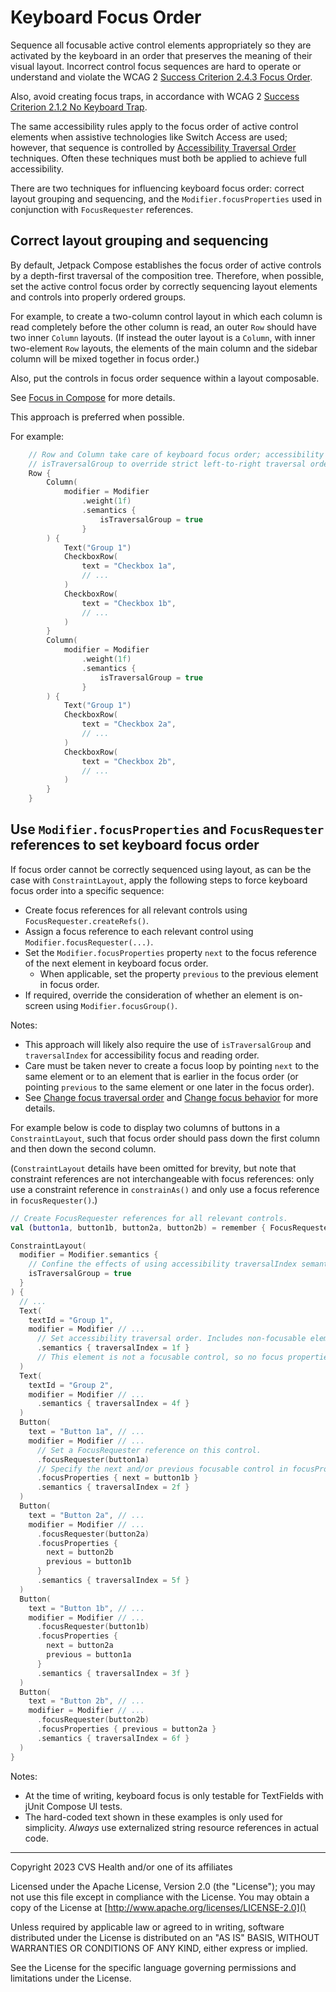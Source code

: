 # Keyboard Focus Order
Sequence all focusable active control elements appropriately so they are activated by the keyboard in an order that preserves the meaning of their visual layout. Incorrect control focus sequences are hard to operate or understand and violate the WCAG 2 [Success Criterion 2.4.3 Focus Order](https://www.w3.org/TR/WCAG21/#focus-order).

Also, avoid creating focus traps, in accordance with WCAG 2 [Success Criterion 2.1.2 No Keyboard Trap](https://www.w3.org/TR/WCAG21/#no-keyboard-trap).

The same accessibility rules apply to the focus order of active control elements when assistive technologies like Switch Access are used; however, that sequence is controlled by [Accessibility Traversal Order](../content/AccessibilityTraversalOrder.md) techniques. Often these techniques must both be applied to achieve full accessibility.

There are two techniques for influencing keyboard focus order: correct layout grouping and sequencing, and the `Modifier.focusProperties` used in conjunction with `FocusRequester` references.

## Correct layout grouping and sequencing

By default, Jetpack Compose establishes the focus order of active controls by a depth-first traversal of the composition tree. Therefore, when possible, set the active control focus order by correctly sequencing layout elements and controls into properly ordered groups.

For example, to create a two-column control layout in which each column is read completely before the other column is read, an outer `Row` should have two inner `Column` layouts. (If instead the outer layout is a `Column`, with inner two-element `Row` layouts, the elements of the main column and the sidebar column will be mixed together in focus order.)

Also, put the controls in focus order sequence within a layout composable.

See [Focus in Compose](https://developer.android.com/jetpack/compose/touch-input/focus) for more details.

This approach is preferred when possible.

For example:

```kotlin
    // Row and Column take care of keyboard focus order; accessibility focus order requires use of
    // isTraversalGroup to override strict left-to-right traversal order.
    Row {
        Column(
            modifier = Modifier
                .weight(1f)
                .semantics {
                    isTraversalGroup = true
                }
        ) {
            Text("Group 1")
            CheckboxRow(
                text = "Checkbox 1a", 
                // ...
            )
            CheckboxRow(
                text = "Checkbox 1b",
                // ...
            )
        }
        Column(
            modifier = Modifier
                .weight(1f)
                .semantics {
                    isTraversalGroup = true
                }
        ) {
            Text("Group 1")
            CheckboxRow(
                text = "Checkbox 2a",
                // ...
            )
            CheckboxRow(
                text = "Checkbox 2b",
                // ...
            )
        }
    }
```

## Use `Modifier.focusProperties` and `FocusRequester` references to set keyboard focus order

If focus order cannot be correctly sequenced using layout, as can be the case with `ConstraintLayout`, apply the following steps to force keyboard focus order into a specific sequence:

* Create focus references for all relevant controls using `FocusRequester.createRefs()`.
* Assign a focus reference to each relevant control using `Modifier.focusRequester(...)`.
* Set the `Modifier.focusProperties` property `next` to the focus reference of the next element in keyboard focus order. 
  * When applicable, set the property `previous` to the previous element in focus order.
* If required, override the consideration of whether an element is on-screen using `Modifier.focusGroup()`.

Notes:
* This approach will likely also require the use of `isTraversalGroup` and `traversalIndex` for accessibility focus and reading order.
* Care must be taken never to create a focus loop by pointing `next` to the same element or to an element that is earlier in the focus order (or pointing `previous` to the same element or one later in the focus order).
* See [Change focus traversal order](https://developer.android.com/jetpack/compose/touch-input/focus/change-focus-traversal-order) and [Change focus behavior](https://developer.android.com/jetpack/compose/touch-input/focus/change-focus-behavior) for more details.

For example below is code to display two columns of buttons in a `ConstraintLayout`, such that focus order should pass down the first column and then down the second column. 

(`ConstraintLayout` details have been omitted for brevity, but note that constraint references are not interchangeable with focus references: only use a constraint reference in `constrainAs()` and only use a focus reference in `focusRequester()`.)

```kotlin
// Create FocusRequester references for all relevant controls.
val (button1a, button1b, button2a, button2b) = remember { FocusRequester.createRefs() }

ConstraintLayout(
  modifier = Modifier.semantics {
    // Confine the effects of using accessibility traversalIndex semantics to this layout.
    isTraversalGroup = true
  }
) {
  // ...
  Text(
    textId = "Group 1",
    modifier = Modifier // ...
      // Set accessibility traversal order. Includes non-focusable elements. Fragile to change.          
      .semantics { traversalIndex = 1f }
      // This element is not a focusable control, so no focus properties are set.
  )
  Text(
    textId = "Group 2",
    modifier = Modifier // ...
      .semantics { traversalIndex = 4f }
  )
  Button(
    text = "Button 1a", // ...
    modifier = Modifier // ...
      // Set a FocusRequester reference on this control.
      .focusRequester(button1a)
      // Specify the next and/or previous focusable control in focusProperties.
      .focusProperties { next = button1b }
      .semantics { traversalIndex = 2f }
  )
  Button(
    text = "Button 2a", // ...
    modifier = Modifier // ...
      .focusRequester(button2a)
      .focusProperties {
        next = button2b
        previous = button1b
      }
      .semantics { traversalIndex = 5f }
  )
  Button(
    text = "Button 1b", // ...
    modifier = Modifier // ...
      .focusRequester(button1b)
      .focusProperties {
        next = button2a
        previous = button1a
      }
      .semantics { traversalIndex = 3f }
  )
  Button(
    text = "Button 2b", // ...
    modifier = Modifier // ...
      .focusRequester(button2b)
      .focusProperties { previous = button2a }
      .semantics { traversalIndex = 6f }
  )
}
```

Notes: 
* At the time of writing, keyboard focus is only testable for TextFields with jUnit Compose UI tests.
* The hard-coded text shown in these examples is only used for simplicity. _Always_ use externalized string resource references in actual code.

----

Copyright 2023 CVS Health and/or one of its affiliates

Licensed under the Apache License, Version 2.0 (the "License");
you may not use this file except in compliance with the License.
You may obtain a copy of the License at
[http://www.apache.org/licenses/LICENSE-2.0]()

Unless required by applicable law or agreed to in writing, software
distributed under the License is distributed on an "AS IS" BASIS,
WITHOUT WARRANTIES OR CONDITIONS OF ANY KIND, either express or implied.

See the License for the specific language governing permissions and
limitations under the License.